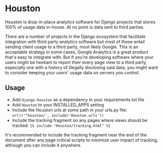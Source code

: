 # Houston
Houston is drop-in-place analytics software for Django projects that stores 100% of usage data in-house. At no point is data sent to third parties.

There are a number of projects in the Django ecosystem that facilitate integration with third party analytics software but most of these entail sending client usage to a third party, most likely Google. This is an acceptable strategy in some cases, Google Analytics is a great product that's easy to integrate with. But if you're developing software where your users might be hesitant to report their every page view to a third party, especially one with a history of illegally disclosing said data, you might want to consider keeping your users' usage data on servers you control.

## Usage
- Add `django-houston` as a dependency in your requirements.txt file
- Add `Houston` to your INSTALLED_APPS setting
- Include the Houston urls at some path in your urls.py file: `url(r'^houston/', include('Houston.urls'))`
- Include the tracking fragment on any pages where views should be tracked: `{% include "Houston/tracking.html" %}`

It's recommended to include the tracking fragment near the end of the document after any page critical scripts to minimize user impact of tracking, although you can include it anywhere.


